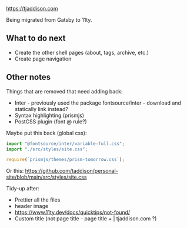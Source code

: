 https://tjaddison.com

Being migrated from Gatsby to 11ty.

## What to do next

- Create the other shell pages (about, tags, archive, etc.)
- Create page navigation

## Other notes

Things that are removed that need adding back:

- Inter - previously used the package fontsource/inter - download and statically link instead?
- Syntax highlighting (prismjs)
- PostCSS plugin (font @ rule?)

Maybe put this back (global css):

```javascript
import "@fontsource/inter/variable-full.css";
import "./src/styles/site.css";

require(`prismjs/themes/prism-tomorrow.css`);
```

Or this: https://github.com/taddison/personal-site/blob/main/src/styles/site.css

Tidy-up after:

- Prettier all the files
- header image
- https://www.11ty.dev/docs/quicktips/not-found/
- Custom title (not page title - page title + | tjaddison.com ?)
